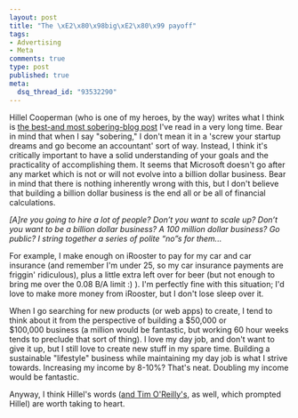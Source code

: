 ```yaml
--- 
layout: post
title: "The \xE2\x80\x98big\xE2\x80\x99 payoff"
tags: 
- Advertising
- Meta
comments: true
type: post
published: true
meta: 
  dsq_thread_id: "93532290"
---
```

Hillel Cooperman (who is one of my heroes, by the way) writes what I think is <a href="http://www.jacksonfish.com/blog/2007/03/19/good-news/">the best-and most sobering-blog post</a> I've read in a very long time. Bear in mind that when I say "sobering," I don't mean it in a 'screw your startup dreams and go become an accountant' sort of way. Instead, I think it's critically important to have a solid understanding of your goals and the practicality of accomplishing them. It seems that Microsoft doesn't go after any market which is not or will not evolve into a billion dollar business. Bear in mind that there is nothing inherently wrong with this, but I don't believe that building a billion dollar business is the end all or be all of financial calculations.

  <em>[A]re you going to hire a lot of people? Don’t you want to scale up? Don’t you want to be a billion dollar business? A 100 million dollar business? Go public? I string together a series of polite “no”s for them...</em>

  For example, I make enough on iRooster to pay for my car and car insurance (and remember I'm under 25, so my car insurance payments are friggin' ridiculous), plus a little extra left over for beer (but not enough to bring me over the 0.08 B/A limit :) ). I'm perfectly fine with this situation; I'd love to make more money from iRooster, but I don't lose sleep over it.

  When I go searching for new products (or web apps) to create, I tend to think about it from the perspective of building a $50,000 or $100,000 business (a million would be fantastic, but working 60 hour weeks tends to preclude that sort of thing). I love my day job, and don't want to give it up, but I still love to create new stuff in my spare time. Building a sustainable "lifestyle" business while maintaining my day job is what I strive towards. Increasing my income by 8-10%? That's neat. Doubling my income would be fantastic.

  Anyway, I think Hillel's words (<a href="http://radar.oreilly.com/archives/2007/03/the_economics_o_3.html">and Tim O'Reilly's</a>, as well, which prompted Hillel) are worth taking to heart.
